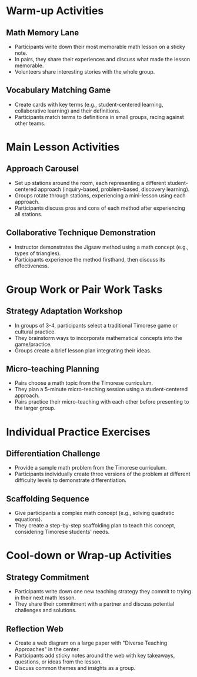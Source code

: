 # Warm-up Activities

## Math Memory Lane
- Participants write down their most memorable math lesson on a sticky note.
- In pairs, they share their experiences and discuss what made the lesson memorable.
- Volunteers share interesting stories with the whole group.

## Vocabulary Matching Game
- Create cards with key terms (e.g., student-centered learning, collaborative learning) and their definitions.
- Participants match terms to definitions in small groups, racing against other teams.

# Main Lesson Activities

## Approach Carousel
- Set up stations around the room, each representing a different student-centered approach (inquiry-based, problem-based, discovery learning).
- Groups rotate through stations, experiencing a mini-lesson using each approach.
- Participants discuss pros and cons of each method after experiencing all stations.

## Collaborative Technique Demonstration
- Instructor demonstrates the Jigsaw method using a math concept (e.g., types of triangles).
- Participants experience the method firsthand, then discuss its effectiveness.

# Group Work or Pair Work Tasks

## Strategy Adaptation Workshop
- In groups of 3-4, participants select a traditional Timorese game or cultural practice.
- They brainstorm ways to incorporate mathematical concepts into the game/practice.
- Groups create a brief lesson plan integrating their ideas.

## Micro-teaching Planning
- Pairs choose a math topic from the Timorese curriculum.
- They plan a 5-minute micro-teaching session using a student-centered approach.
- Pairs practice their micro-teaching with each other before presenting to the larger group.

# Individual Practice Exercises

## Differentiation Challenge
- Provide a sample math problem from the Timorese curriculum.
- Participants individually create three versions of the problem at different difficulty levels to demonstrate differentiation.

## Scaffolding Sequence
- Give participants a complex math concept (e.g., solving quadratic equations).
- They create a step-by-step scaffolding plan to teach this concept, considering Timorese students' needs.

# Cool-down or Wrap-up Activities

## Strategy Commitment
- Participants write down one new teaching strategy they commit to trying in their next math lesson.
- They share their commitment with a partner and discuss potential challenges and solutions.

## Reflection Web
- Create a web diagram on a large paper with "Diverse Teaching Approaches" in the center.
- Participants add sticky notes around the web with key takeaways, questions, or ideas from the lesson.
- Discuss common themes and insights as a group.